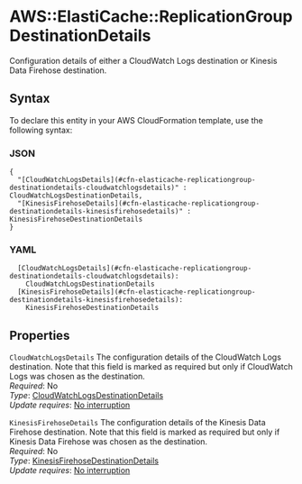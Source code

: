 # AWS::ElastiCache::ReplicationGroup DestinationDetails<a name="aws-properties-elasticache-replicationgroup-destinationdetails"></a>

Configuration details of either a CloudWatch Logs destination or Kinesis Data Firehose destination\.

## Syntax<a name="aws-properties-elasticache-replicationgroup-destinationdetails-syntax"></a>

To declare this entity in your AWS CloudFormation template, use the following syntax:

### JSON<a name="aws-properties-elasticache-replicationgroup-destinationdetails-syntax.json"></a>

```
{
  "[CloudWatchLogsDetails](#cfn-elasticache-replicationgroup-destinationdetails-cloudwatchlogsdetails)" : CloudWatchLogsDestinationDetails,
  "[KinesisFirehoseDetails](#cfn-elasticache-replicationgroup-destinationdetails-kinesisfirehosedetails)" : KinesisFirehoseDestinationDetails
}
```

### YAML<a name="aws-properties-elasticache-replicationgroup-destinationdetails-syntax.yaml"></a>

```
  [CloudWatchLogsDetails](#cfn-elasticache-replicationgroup-destinationdetails-cloudwatchlogsdetails): 
    CloudWatchLogsDestinationDetails
  [KinesisFirehoseDetails](#cfn-elasticache-replicationgroup-destinationdetails-kinesisfirehosedetails): 
    KinesisFirehoseDestinationDetails
```

## Properties<a name="aws-properties-elasticache-replicationgroup-destinationdetails-properties"></a>

`CloudWatchLogsDetails`  <a name="cfn-elasticache-replicationgroup-destinationdetails-cloudwatchlogsdetails"></a>
The configuration details of the CloudWatch Logs destination\. Note that this field is marked as required but only if CloudWatch Logs was chosen as the destination\.  
*Required*: No  
*Type*: [CloudWatchLogsDestinationDetails](aws-properties-elasticache-replicationgroup-cloudwatchlogsdestinationdetails.md)  
*Update requires*: [No interruption](https://docs.aws.amazon.com/AWSCloudFormation/latest/UserGuide/using-cfn-updating-stacks-update-behaviors.html#update-no-interrupt)

`KinesisFirehoseDetails`  <a name="cfn-elasticache-replicationgroup-destinationdetails-kinesisfirehosedetails"></a>
The configuration details of the Kinesis Data Firehose destination\. Note that this field is marked as required but only if Kinesis Data Firehose was chosen as the destination\.  
*Required*: No  
*Type*: [KinesisFirehoseDestinationDetails](aws-properties-elasticache-replicationgroup-kinesisfirehosedestinationdetails.md)  
*Update requires*: [No interruption](https://docs.aws.amazon.com/AWSCloudFormation/latest/UserGuide/using-cfn-updating-stacks-update-behaviors.html#update-no-interrupt)